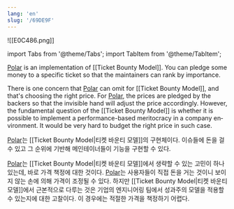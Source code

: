 ```yaml
---
lang: 'en'
slug: '/69DE9F'
---
```


![[E0C486.png]]

import Tabs from '@theme/Tabs';
import TabItem from '@theme/TabItem';

<Tabs groupId='lang' queryString>
<TabItem value='en' label='English 🇺🇸' lang='en-US' default>
<div lang='en-US'>

[Polar](https://polar.sh/) is an implementation of [[Ticket Bounty Model]]. You can pledge some money to a specific ticket so that the maintainers can rank by importance.

There is one concern that [Polar](https://polar.sh/) can omit for [[Ticket Bounty Model]], and that's choosing the right price. For [Polar](https://polar.sh/), the prices are pledged by the backers so that the invisible hand will adjust the price accordingly. However, the fundamental question of the [[Ticket Bounty Model]] is whether it is possible to implement a performance-based meritocracy in a company environment. It would be very hard to budget the right price in such case.

</div>
</TabItem>
<TabItem value='ko' label='한국어 🇰🇷' lang='ko-KR'>
<div lang='ko-KR'>

[Polar](https://polar.sh/)는 [[Ticket Bounty Model|티켓 바운티 모델]]의 구현체이다. 이슈들에 돈을 걸 수 있고 그 순위에 기반해 메인테이너들이 기능을 구현할 수 있다.

[Polar](https://polar.sh/)는 [[Ticket Bounty Model|티켓 바운티 모델]]에서 생략할 수 있는 고민이 하나 있는데, 바로 가격 책정에 대한 것이다. [Polar](https://polar.sh/)는 사용자들이 직접 돈을 거는 것이니 보이지 않는 손에 의해 가격이 조정될 수 있다. 하지만 [[Ticket Bounty Model|티켓 바운티 모델]]에서 근본적으로 다루는 것은 기업의 엔지니어링 팀에서 성과주의 모델을 적용할 수 있는지에 대한 고찰이다. 이 경우에는 적절한 가격을 책정하기 어렵다.

</div>
</TabItem>
</Tabs>
